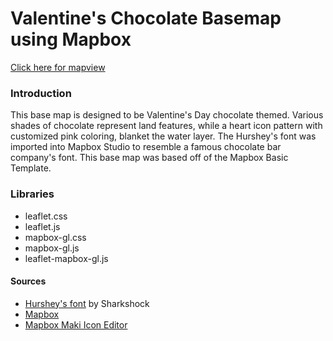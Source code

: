 # Valentine's Chocolate Basemap using Mapbox

[Click here for mapview](https://benjiantolin.github.io/valentines_basemap/index.html)


### Introduction
This base map is designed to be Valentine's Day chocolate themed. Various shades of chocolate represent  land features, while a heart icon pattern with customized pink coloring, blanket the water layer. The Hurshey's font was imported into Mapbox Studio to resemble a famous chocolate bar company's font. This base map was based off of the Mapbox Basic Template.  

### Libraries
- leaflet.css
- leaflet.js
- mapbox-gl.css
- mapbox-gl.js
- leaflet-mapbox-gl.js

#### Sources
- [Hurshey's font](https://www.dafont.com/hursheys.font) by Sharkshock
- [Mapbox](https://www.mapbox.com/)
- [Mapbox Maki Icon Editor](https://labs.mapbox.com/maki-icons/)
